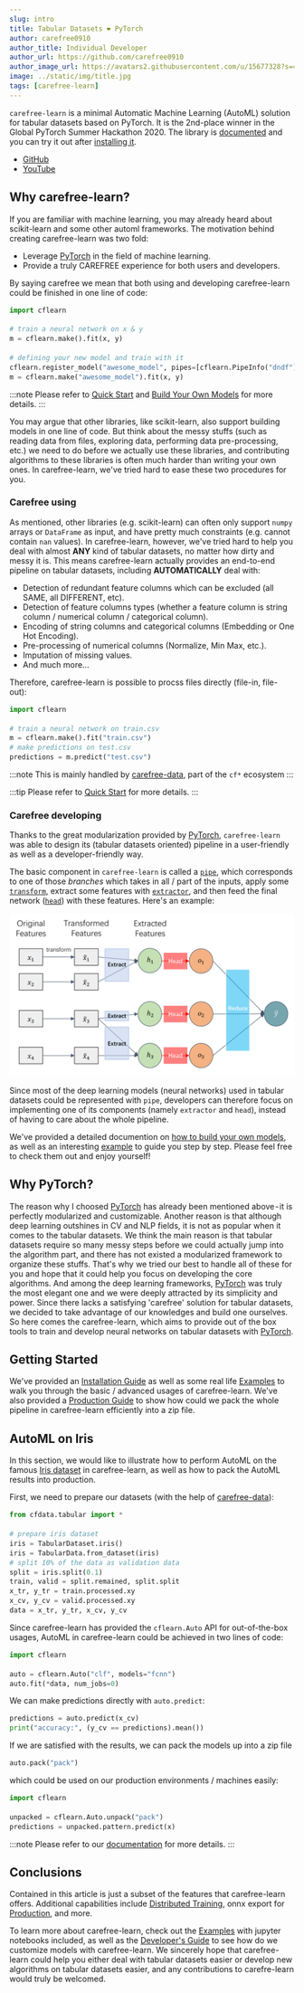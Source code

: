 ```yaml
---
slug: intro
title: Tabular Datasets ❤️ PyTorch
author: carefree0910
author_title: Individual Developer
author_url: https://github.com/carefree0910
author_image_url: https://avatars2.githubusercontent.com/u/15677328?s=400&u=4f6885246f1b9bb7b22312889859a824c9b05629&v=4
image: ../static/img/title.jpg
tags: [carefree-learn]
---
```


`carefree-learn` is a minimal Automatic Machine Learning (AutoML) solution for tabular datasets based on PyTorch. It is the 2nd-place winner in the Global PyTorch Summer Hackathon 2020. The library is [documented](https://carefree0910.me/carefree-learn-doc/docs) and you can try it out after [installing it](https://carefree0910.me/carefree-learn-doc/docs/getting-started/installation).

+ [GitHub](https://github.com/carefree0910/carefree-learn)
+ [YouTube](https://www.youtube.com/watch?v=hMzLmwmdQ_k&t=10s)

<!--truncate-->


## Why carefree-learn?

If you are familiar with machine learning, you may already heard about scikit-learn and some other automl frameworks. The motivation behind creating carefree-learn was two fold:
+ Leverage [PyTorch](https://pytorch.org/) in the field of machine learning.
+ Provide a truly CAREFREE experience for both users and developers.

By saying carefree we mean that both using and developing carefree-learn could be finished in one line of code:

```python
import cflearn

# train a neural network on x & y
m = cflearn.make().fit(x, y)

# defining your new model and train with it
cflearn.register_model("awesome_model", pipes=[cflearn.PipeInfo("dndf")])
m = cflearn.make("awesome_model").fit(x, y)
```

:::note
Please refer to [Quick Start](https://carefree0910.me/carefree-learn-doc/docs/getting-started/quick-start) and [Build Your Own Models](https://carefree0910.me/carefree-learn-doc/docs/developer-guides/customization) for more details.
:::

You may argue that other libraries, like scikit-learn, also support building models in one line of code. But think about the messy stuffs (such as reading data from files, exploring data, performing data pre-processing, etc.) we need to do before we actually use these libraries, and contributing algorithms to these libraries is often much harder than writing your own ones. In carefree-learn, we've tried hard to ease these two procedures for you.

### Carefree using

As mentioned, other libraries (e.g. scikit-learn) can often only support `numpy` arrays or `DataFrame` as input, and have pretty much constraints (e.g. cannot contain `nan` values). In carefree-learn, however, we've tried hard to help you deal with almost **ANY** kind of tabular datasets, no matter how dirty and messy it is. This means carefree-learn actually provides an end-to-end pipeline on tabular datasets, including **AUTOMATICALLY** deal with:
+ Detection of redundant feature columns which can be excluded (all SAME, all DIFFERENT, etc).
+ Detection of feature columns types (whether a feature column is string column / numerical column / categorical column).
+ Encoding of string columns and categorical columns (Embedding or One Hot Encoding).
+ Pre-processing of numerical columns (Normalize, Min Max, etc.).
+ Imputation of missing values.
+ And much more…

Therefore, carefree-learn is possible to procss files directly (file-in, file-out):

```python
import cflearn

# train a neural network on train.csv
m = cflearn.make().fit("train.csv")
# make predictions on test.csv
predictions = m.predict("test.csv")
```

:::note
This is mainly handled by [carefree-data](https://github.com/carefree0910/carefree-data), part of the `cf*` ecosystem
:::

:::tip
Please refer to [Quick Start](https://carefree0910.me/carefree-learn-doc/docs/getting-started/quick-start) for more details.
:::

### Carefree developing

Thanks to the great modularization provided by [PyTorch](https://pytorch.org/), `carefree-learn` was able to design its (tabular datasets oriented) pipeline in a user-friendly as well as a developer-friendly way.

The basic component in `carefree-learn` is called a [`pipe`](https://carefree0910.me/carefree-learn-doc/docs/design-principles#pipe), which corresponds to one of those *branches* which takes in all / part of the inputs, apply some [`transform`](https://carefree0910.me/carefree-learn-doc/docs/design-principles#transform), extract some features with [`extractor`](https://carefree0910.me/carefree-learn-doc/docs/design-principles#extractor), and then feed the final network ([`head`](https://carefree0910.me/carefree-learn-doc/docs/design-principles#head)) with these features. Here's an example:

![Pipe](../static/img/pipe.png)

Since most of the deep learning models (neural networks) used in tabular datasets could be represented with `pipe`, developers can therefore focus on implementing one of its components (namely `extractor` and `head`), instead of having to care about the whole pipeline.

We've provided a detailed documention on [how to build your own models](https://carefree0910.me/carefree-learn-doc/docs/developer-guides/customization), as well as an interesting [example](https://carefree0910.me/carefree-learn-doc/docs/user-guides/examples#operations) to guide you step by step. Please feel free to check them out and enjoy yourself!


## Why PyTorch?

The reason why I choosed [PyTorch](https://pytorch.org/) has already been mentioned above - it is perfectly modularized and customizable. Another reason is that although deep learning outshines in CV and NLP fields, it is not as popular when it comes to the tabular datasets. We think the main reason is that tabular datasets require so many messy steps before we could actually jump into the algorithm part, and there has not existed a modularized framework to organize these stuffs. That's why we tried our best to handle all of these for you and hope that it could help you focus on developing the core algorithms. And among the deep learning frameworks, [PyTorch](https://pytorch.org/) was truly the most elegant one and we were deeply attracted by its simplicity and power. Since there lacks a satisfying 'carefree' solution for tabular datasets,  we decided to take advantage of our knowledges and build one ourselves. So here comes the carefree-learn, which aims to provide out of the box tools to train and develop neural networks on tabular datasets with [PyTorch](https://pytorch.org/).


## Getting Started

We've provided an [Installation Guide](https://carefree0910.me/carefree-learn-doc/docs/getting-started/installation) as well as some real life [Examples](https://carefree0910.me/carefree-learn-doc/docs/user-guides/examples) to walk you through the basic / advanced usages of carefree-learn. We've also provided a [Production Guide](https://carefree0910.me/carefree-learn-doc/docs/user-guides/production) to show how could we pack the whole pipeline in carefree-learn efficiently into a zip file.


## AutoML on Iris

In this section, we would like to illustrate how to perform AutoML on the famous [Iris dataset](https://archive.ics.uci.edu/ml/datasets/iris) in carefree-learn, as well as how to pack the AutoML results into production.

First, we need to prepare our datasets (with the help of [carefree-data](https://github.com/carefree0910/carefree-data)):

```python
from cfdata.tabular import *

# prepare iris dataset
iris = TabularDataset.iris()
iris = TabularData.from_dataset(iris)
# split 10% of the data as validation data
split = iris.split(0.1)
train, valid = split.remained, split.split
x_tr, y_tr = train.processed.xy
x_cv, y_cv = valid.processed.xy
data = x_tr, y_tr, x_cv, y_cv
```

Since carefree-learn has provided the `cflearn.Auto` API for out-of-the-box usages, AutoML in carefree-learn could be achieved in two lines of code:

```python
import cflearn

auto = cflearn.Auto("clf", models="fcnn")
auto.fit(*data, num_jobs=0)
```

We can make predictions directly with `auto.predict`:

```python
predictions = auto.predict(x_cv)
print("accuracy:", (y_cv == predictions).mean())
```

If we are satisfied with the results, we can pack the models up into a zip file

```python
auto.pack("pack")
```

which could be used on our production environments / machines easily:

```python
import cflearn

unpacked = cflearn.Auto.unpack("pack")
predictions = unpacked.pattern.predict(x)
```

:::note
Please refer to our [documentation](https://carefree0910.me/carefree-learn-doc/docs/user-guides/auto-ml) for more details.
:::

## Conclusions

Contained in this article is just a subset of the features that carefree-learn offers. Additional capabilities include [Distributed Training](https://carefree0910.me/carefree-learn-doc/docs/user-guides/distributed#distributed-training), onnx export for [Production](https://carefree0910.me/carefree-learn-doc/docs/user-guides/production), and more.

To learn more about carefree-learn, check out the [Examples](https://carefree0910.me/carefree-learn-doc/docs/user-guides/examples) with jupyter notebooks included, as well as the [Developer's Guide](https://carefree0910.me/carefree-learn-doc/docs/developer-guides/customization) to see how do we customize models with carefree-learn. We sincerely hope that carefree-learn could help you either deal with tabular datasets easier or develop new algorithms on tabular datasets easier, and any contributions to carefre-learn would truly be welcomed.
